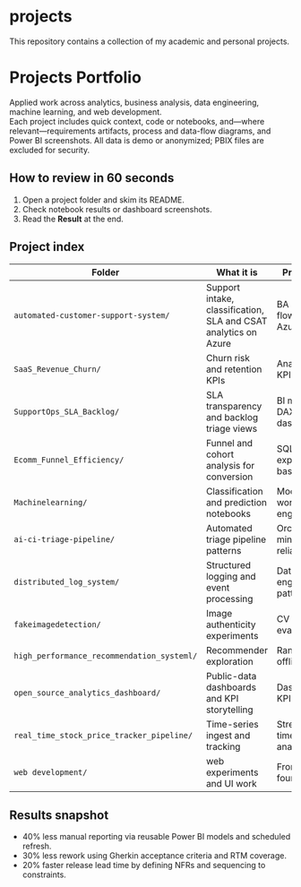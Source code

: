 # projects
This repository contains a collection of my academic and personal projects. 

# Projects Portfolio
Applied work across analytics, business analysis, data engineering, machine learning, and web development.  
Each project includes quick context, code or notebooks, and—where relevant—requirements artifacts, process and data-flow diagrams, and Power BI screenshots. All data is demo or anonymized; PBIX files are excluded for security.
  

## How to review in 60 seconds
1. Open a project folder and skim its README.  
2. Check notebook results or dashboard screenshots.  
3. Read the **Result** at the end.

## Project index
| Folder | What it is | Primary signal |
|---|---|---|
| `automated-customer-support-system/` | Support intake, classification, SLA and CSAT analytics on Azure | BA artifacts, data flows, Power BI, Azure |
| `SaaS_Revenue_Churn/` | Churn risk and retention KPIs | Analytics, SQL, KPI design, BI |
| `SupportOps_SLA_Backlog/` | SLA transparency and backlog triage views | BI modeling, DAX, stakeholder dashboards |
| `Ecomm_Funnel_Efficiency/` | Funnel and cohort analysis for conversion | SQL analysis, experimentation basics |
| `Machinelearning/` | Classification and prediction notebooks | Modeling workflow, feature engineering |
| `ai-ci-triage-pipeline/` | Automated triage pipeline patterns | Orchestration mindset, reliability |
| `distributed_log_system/` | Structured logging and event processing | Data-engineering patterns |
| `fakeimagedetection/` | Image authenticity experiments | CV workflow, evaluation |
| `high_performance_recommendation_systeml/` | Recommender exploration | Ranking logic, offline eval |
| `open_source_analytics_dashboard/` | Public-data dashboards and KPI storytelling | Dashboard UX, KPI clarity |
| `real_time_stock_price_tracker_pipeline/` | Time-series ingest and tracking | Streaming/ingest, time-series analytics |
| `web development/` | web experiments and UI work | Front-end foundations |


## Results snapshot 
- 40% less manual reporting via reusable Power BI models and scheduled refresh.  
- 30% less rework using Gherkin acceptance criteria and RTM coverage.  
- 20% faster release lead time by defining NFRs and sequencing to constraints.

